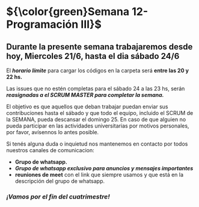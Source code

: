 # **${\color{green}Semana 12- Programación III}$** 


## Durante la presente semana trabajaremos desde hoy, **Miercoles 21/6, hasta el dia sábado 24/6**

El ***horario límite*** para cargar los códigos en la carpeta será **entre las 20 y 22 hs.**

Las issues que no estén completas para el sábado 24 a las 23 hs, serán 
***reasignadas a el SCRUM MASTER para completar la semana.***

El objetivo es que aquellos que deban trabajar puedan enviar sus contribuciones hasta el sábado 
y que todo el equipo, incluido el SCRUM de la SEMANA, pueda descansar el domingo 25. 
En caso de que alguien no pueda participar en las actividades universitarias por motivos personales, por favor, 
avísennos lo antes posible.

Si tenés alguna duda o inquietud nos mantenemos en contacto por todos nuestros canales de comunicacion:  
+ **Grupo de whatsapp.** 
+ ***Grupo de whatsapp exclusivo para anuncios y mensajes importantes***
+ **reuniones de meet** con el link que siempre usamos y que está en la descripción del grupo de whatsapp.

### *¡Vamos por el fin del cuatrimestre!*
###

